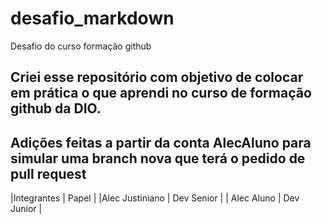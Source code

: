 # desafio_markdown
Desafio do curso formação github

Criei esse  repositório com objetivo de colocar em prática
o que aprendi no curso de formação github da DIO.
-------

Adições feitas a partir da conta AlecAluno 
para simular uma branch nova que terá o pedido de pull request 
--------

|Integrantes | Papel |
|Alec Justiniano | Dev Senior |
| Alec Aluno | Dev Junior |
